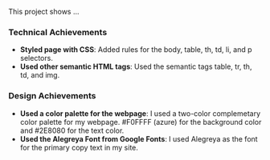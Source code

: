 
This project shows ...

### Technical Achievements
- **Styled page with CSS**: Added rules for the body, table, th, td, li, and p selectors.
- **Used other semantic HTML tags**: Used the semantic tags table, tr, th, td, and img.

### Design Achievements
- **Used a color palette for the webpage**: I used a two-color complemetary color palette for my webpage. #F0FFFF (azure) for the background color and #2E8080 for the text color.
- **Used the Alegreya Font from Google Fonts**: I used Alegreya as the font for the primary copy text in my site.
